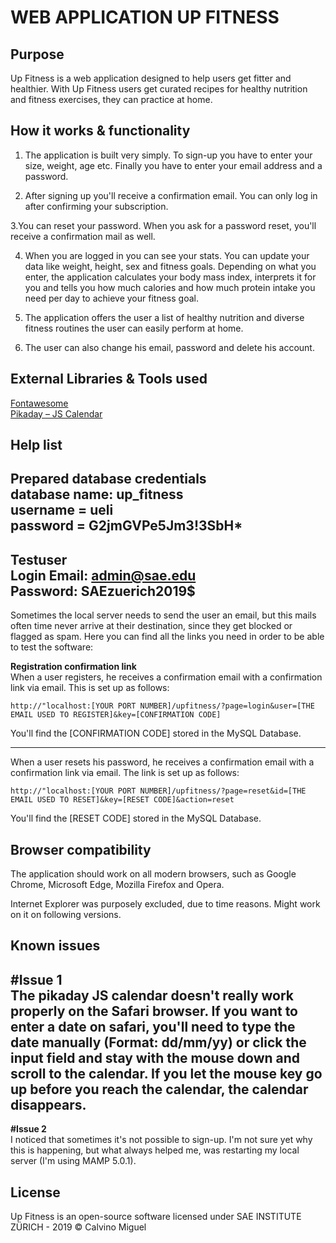 # WEB APPLICATION UP FITNESS

## Purpose
Up Fitness is a web application designed to help users get fitter and healthier.
With Up Fitness users get curated recipes for healthy nutrition and fitness exercises, they
can practice at home.

## How it works & functionality
1. The application is built very simply. To sign-up you have to enter your size, weight, age etc. Finally you have to enter your email address and a password. 

2. After signing up you'll receive a confirmation email. You can only log in
after confirming your subscription.

3.You can reset your password. When you ask for a password reset, you'll receive
a confirmation mail as well.

4. When you are logged in you can see your stats. You can update your data like
weight, height, sex and fitness goals. Depending on what you enter, the application
calculates your body mass index, interprets it for you and tells you how much calories 
and how much protein intake you need per day to achieve your fitness goal.

5. The application offers the user a list of healthy nutrition and diverse fitness
routines the user can easily perform at home.

6. The user can also change his email, password and delete his account.

## External Libraries & Tools used
[Fontawesome](https://fontawesome.com/how-to-use/on-the-web/setup/hosting-font-awesome-yourself)  
[Pikaday – JS Calendar](https://github.com/Pikaday/Pikaday)

## Help list
__Prepared database credentials__  
database name: up_fitness  
username = ueli  
password = G2jmGVPe5Jm3!3SbH*  
---
__Testuser__  
Login Email: admin@sae.edu  
Password: SAEzuerich2019$
----
Sometimes the local server needs to send the user an email, but this mails often time never arrive at their destination, since they get blocked or flagged as spam. Here you can find all the links
you need in order to be able to test the software:

__Registration confirmation link__  
When a user registers, he receives a confirmation email with a confirmation link via email.
This is set up as follows:
```
http://"localhost:[YOUR PORT NUMBER]/upfitness/?page=login&user=[THE EMAIL USED TO REGISTER]&key=[CONFIRMATION CODE]
```
You'll find the [CONFIRMATION CODE] stored in the MySQL Database.

---
When a user resets his password, he receives a confirmation email with a confirmation link via email.
The link is set up as follows:
```
http://"localhost:[YOUR PORT NUMBER]/upfitness/?page=reset&id=[THE EMAIL USED TO RESET]&key=[RESET CODE]&action=reset
```
You'll find the [RESET CODE] stored in the MySQL Database.

## Browser compatibility
The application should work on all modern browsers, such as 
Google Chrome, Microsoft Edge, Mozilla Firefox and Opera.

Internet Explorer was purposely excluded, due to time reasons. Might work on it on following versions. 

## Known issues
__#Issue 1__  
The pikaday JS calendar doesn't really work properly on the Safari browser. If you
want to enter a date on safari, you'll need to type the date manually (Format: dd/mm/yy)
or click the input field and stay with the mouse down and scroll to the calendar. If
you let the mouse key go up before you reach the calendar, the calendar disappears.
---
__#Issue 2__  
I noticed that sometimes it's not possible to sign-up. I'm not sure yet why this is happening,
but what always helped me, was restarting my local server (I'm using MAMP 5.0.1).  

## License
Up Fitness is an open-source software licensed under SAE INSTITUTE ZÜRICH - 2019 © Calvino Miguel
